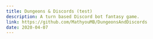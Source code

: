 ```yaml
---
title: Dungeons & Discords (test)
description: A turn based Discord bot fantasy game.
link: https://github.com/MathyouMB/DungeonsAndDiscords
date: 2020-04-07
---
```

